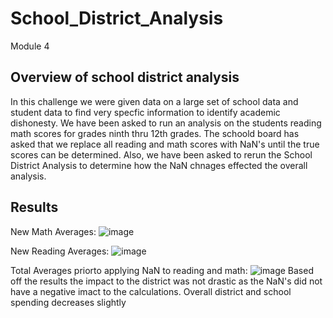 # School_District_Analysis
Module 4

## Overview of school district analysis
In this challenge we were given data on a large set of school data and student data to find very specfic information to identify academic dishonesty. We have been asked to run an analysis on the students reading math scores for grades ninth thru 12th grades. The schoold board has asked that we replace all reading and math scores with NaN's until the true scores can be determined. Also, we have been asked to rerun the School District Analysis to determine how the NaN chnages effected the overall analysis.

## Results
New Math Averages:
![image](https://user-images.githubusercontent.com/78942339/126919730-e9c98051-254b-4549-9118-b1be48dcece6.png)

New Reading Averages:
![image](https://user-images.githubusercontent.com/78942339/126919745-9160e8b4-3cc0-44c8-8cd4-3fe7eff35592.png)

Total Averages priorto applying NaN to reading and math:
![image](https://user-images.githubusercontent.com/78942339/126919936-9656ee9c-5261-4322-a17f-0227c0b4eb49.png)
Based off the results the impact to the district was not drastic as the NaN's did not have a negative imact to the calculations. Overall district and school spending decreases slightly
